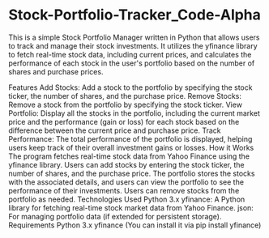 # Stock-Portfolio-Tracker_Code-Alpha
This is a simple Stock Portfolio Manager written in Python that allows users to track and manage their stock investments. It utilizes the yfinance library to fetch real-time stock data, including current prices, and calculates the performance of each stock in the user's portfolio based on the number of shares and purchase prices.

Features
Add Stocks: Add a stock to the portfolio by specifying the stock ticker, the number of shares, and the purchase price.
Remove Stocks: Remove a stock from the portfolio by specifying the stock ticker.
View Portfolio: Display all the stocks in the portfolio, including the current market price and the performance (gain or loss) for each stock based on the difference between the current price and purchase price.
Track Performance: The total performance of the portfolio is displayed, helping users keep track of their overall investment gains or losses.
How it Works
The program fetches real-time stock data from Yahoo Finance using the yfinance library.
Users can add stocks by entering the stock ticker, the number of shares, and the purchase price.
The portfolio stores the stocks with the associated details, and users can view the portfolio to see the performance of their investments.
Users can remove stocks from the portfolio as needed.
Technologies Used
Python 3.x
yfinance: A Python library for fetching real-time stock market data from Yahoo Finance.
json: For managing portfolio data (if extended for persistent storage).
Requirements
Python 3.x
yfinance (You can install it via pip install yfinance)
